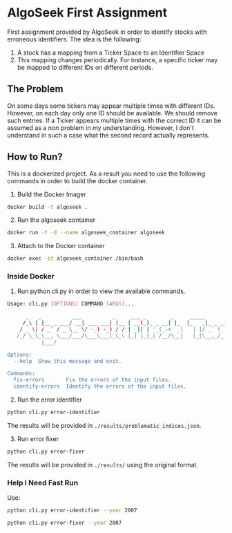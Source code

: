 # AlgoSeek First Assignment

First assignment provided by AlgoSeek in order to identify stocks with
erroneous identifiers. The idea is the following:

1. A stock has a mapping from a Ticker Space to an Identifier Space
2. This mapping changes periodically. For instance, a  specific ticker may be mapped to different IDs on different periods.

## The Problem

On some days some tickers may appear multiple times with different IDs.
However, on each day only one ID should be available. We should remove  such entries.
If a Ticker appears multiple times with the correct ID it can be assumed as a non problem in my understanding. 
However, I don't understand in such a case what the second record actually represents.

## How to Run?

This is a dockerized project. As a result you need to use the following commands in order
to build the docker container.

1. Build the Docker Imager
```bash
docker build -t algoseek .
```
2. Run the algoseek container
```bash
docker run -t -d --name algoseek_container algoseek
```
3. Attach to the Docker container
```bash
docker exec -it algoseek_container /bin/bash
```

### Inside Docker

1. Run python cli.py in order to view the available commands.

```bash
Usage: cli.py [OPTIONS] COMMAND [ARGS]...

      _   _          ___          _     ___ _        _     _____        _
     /_\ | |__ _ ___/ __| ___ ___| |__ | __(_)_ _ __| |_  |_   _|_ _ __| |__
    / _ \| / _` / _ \__ \/ -_) -_) / / | _|| | '_(_-<  _|   | |/ _` (_-< / /
   /_/ \_\_\__, \___/___/\___\___|_\_\ |_| |_|_| /__/\__|   |_|\__,_/__/_\_\ 
           |___/

Options:
  --help  Show this message and exit.

Commands:
  fix-errors       Fix the errors of the input files.
  identify-errors  Identify the errors of the input files.

```

2. Run the error identifier
```bash
python cli.py error-identifier
```

The results will be provided in `./results/problematic_indices.json`.

3. Run error fixer
```bash
python cli.py error-fixer
```
The results will be provided in `./results/` using the original format.

### Help I Need Fast Run

Use:
```bash
python cli.py error-identifier --year 2007
```
```bash
python cli.py error-fixer --year 2007
```